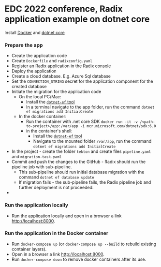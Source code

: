 # EDC 2022 conference, Radix application example on dotnet core

Install [Docker](https://docs.docker.com/get-docker/) and [dotnet core](https://docs.microsoft.com/en-us/dotnet/core/install/)

### Prepare the app
* Create the application code
* Create `Dockerfile` and `radixconfig.yaml`
* Register an Radix application in the Radix console
* Deploy the application
* Create a cloud database. E.g. Azure Sql database 
* Set the `CONNECTION_STRING` secret for the application component for the created database
* Initiate the migration for the application code
  * On the local PC/Mac:
    * Install the [`dotnet-ef` tool](https://docs.microsoft.com/en-us/ef/core/cli/dotnet)
    * In a terminal navigate to the app folder, run the command `dotnet ef migrations add InitialCreate`
  * In the docker container:
    * Run the container with .net core SDK `docker run -it -v /<path-to-project>/app:/var/app -i mcr.microsoft.com/dotnet/sdk:6.0`
    * in the container's shell:
      * Install the [`dotnet-ef` tool](https://docs.microsoft.com/en-us/ef/core/cli/dotnet)
      * Navigate to the mounted folder `/var/app`, run the command `dotnet ef migrations add InitialCreate`
* In the project - create the folder `tekton` and create files `pipeline.yaml` and `migration-task.yaml`
* Commit and push the changes to the GitHub - Radix should run the pipeline job with sub-pipeline. 
  * This sub-pipeline should run initial database migration with the command `dotnet ef database update`
  * If migration fails - the sub-pipeline fails, the Radix pipeline job and further deployment is not proceeded.
* 

### Run the application locally
* Run the application locally and open in a browser a link [http://localhost:8000](http://localhost:8000).

### Run the application in the Docker container
* Run `docker-compose up` (or `docker-compose up --build` to rebuild existing container layers).
* Open in a browser a link [http://localhost:8000](http://localhost:8000/).
* Run `docker-compose down` to remove docker containers after its use.
